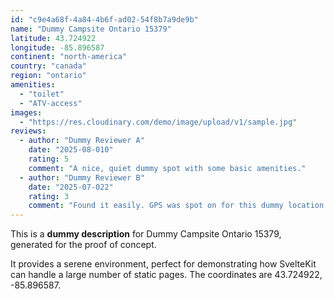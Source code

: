 ```yaml
---
id: "c9e4a68f-4a84-4b6f-ad02-54f8b7a9de9b"
name: "Dummy Campsite Ontario 15379"
latitude: 43.724922
longitude: -85.896587
continent: "north-america"
country: "canada"
region: "ontario"
amenities:
  - "toilet"
  - "ATV-access"
images:
  - "https://res.cloudinary.com/demo/image/upload/v1/sample.jpg"
reviews:
  - author: "Dummy Reviewer A"
    date: "2025-08-010"
    rating: 5
    comment: "A nice, quiet dummy spot with some basic amenities."
  - author: "Dummy Reviewer B"
    date: "2025-07-022"
    rating: 3
    comment: "Found it easily. GPS was spot on for this dummy location."
---
```


This is a **dummy description** for Dummy Campsite Ontario 15379, generated for the proof of concept.

It provides a serene environment, perfect for demonstrating how SvelteKit can handle a large number of static pages. The coordinates are 43.724922, -85.896587.
